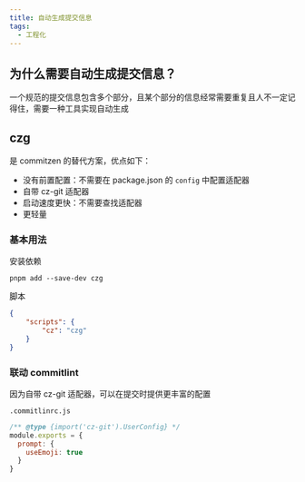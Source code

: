 ```yaml
---
title: 自动生成提交信息
tags:
  - 工程化
---
```

## 为什么需要自动生成提交信息？

一个规范的提交信息包含多个部分，且某个部分的信息经常需要重复且人不一定记得住，需要一种工具实现自动生成

## czg

是 commitzen 的替代方案，优点如下：

- 没有前置配置：不需要在 package.json 的 `config` 中配置适配器
- 自带 cz-git 适配器
- 启动速度更快：不需要查找适配器
- 更轻量

### 基本用法

安装依赖

```shell
pnpm add --save-dev czg
```

脚本

```json
{
	"scripts": {
		"cz": "czg"
	}
}
```

### 联动 commitlint

因为自带 cz-git 适配器，可以在提交时提供更丰富的配置

`.commitlinrc.js`

```js
/** @type {import('cz-git').UserConfig} */
module.exports = {
  prompt: {
    useEmoji: true
  }
}
```
